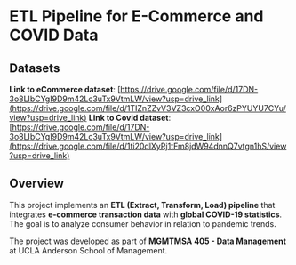 # ETL Pipeline for E-Commerce and COVID Data

## Datasets
**Link to eCommerce dataset**: [https://drive.google.com/file/d/17DN-3o8LIbCYgI9D9m42Lc3uTx9VtmLW/view?usp=drive_link](https://drive.google.com/file/d/1TIZnZZvV3VZ3cxO00xAor6zPYUYU7CYu/view?usp=drive_link)
**Link to Covid dataset**: [https://drive.google.com/file/d/17DN-3o8LIbCYgI9D9m42Lc3uTx9VtmLW/view?usp=drive_link](https://drive.google.com/file/d/1ti20dlXyRj1tFm8jdW94dnnQ7vtgn1hS/view?usp=drive_link)

## Overview
This project implements an **ETL (Extract, Transform, Load) pipeline** that integrates **e-commerce transaction data** with **global COVID-19 statistics**. The goal is to analyze consumer behavior in relation to pandemic trends.

The project was developed as part of **MGMTMSA 405 - Data Management** at UCLA Anderson School of Management.
